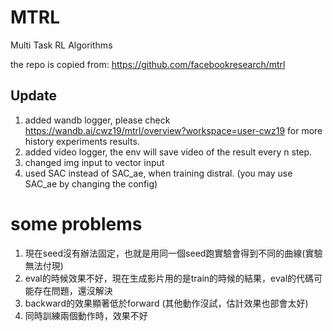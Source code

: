 
# MTRL
Multi Task RL Algorithms

the repo is copied from: https://github.com/facebookresearch/mtrl

## Update
1. added wandb logger, please check https://wandb.ai/cwz19/mtrl/overview?workspace=user-cwz19 for more history experiments results.
2. added video logger, the env will save video of the result every n step. 
3. changed img input to vector input
4. used SAC instead of SAC_ae, when training distral. (you may use SAC_ae by changing the config)

# some problems

1. 現在seed沒有辦法固定，也就是用同一個seed跑實驗會得到不同的曲線(實驗無法付現)
2. eval的時候效果不好，現在生成影片用的是train的時候的結果，eval的代碼可能存在問題，還沒解決
3. backward的效果顯著低於forward (其他動作沒試，估計效果也部會太好)
4. 同時訓練兩個動作時，效果不好
